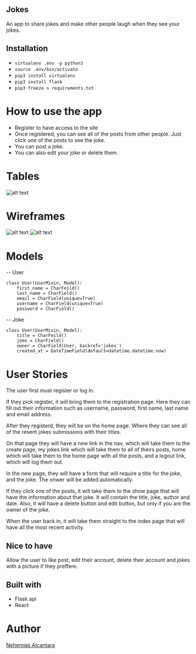 ## Jokes

An app to share jokes and make other people laugh when they see your jokes.

## Installation

- ``` virtualenv .env -p python3 ```
- ``` source .env/bin/activate ```
- ``` pip3 install virtualenv ```
- ``` pip3 install flask ```
- ``` pip3 freeze > requirements.txt ```

# How to use the app

* Register to have access to the site
* Once registered, you can see all of the posts from other people. Just click one of the posts to see the joke.
* You can post a joke.
* You can also edit your joke or delete them.

# Tables

![alt text](https://i.imgur.com/Lo1Fw2S.jpg?1)

# Wireframes

![alt text](https://i.imgur.com/FaHfXPK.jpg?1)
![alt text](https://i.imgur.com/sLLYGz9.jpg?2)

# Models
-- User
```
class User(UserMixin, Model):
	first_name = CharFeild()
	last_name = CharField()
	email = CharField(unique=True)
	username = CharField(unique=True)
	password = CharField()
```

-- Joke
```
class User(UserMixin, Model):
	title = CharFeild()
	joke = CharField()
	owner = CharField(User, backref='jokes')
	created_at = DateTimeField(default=datetime.datetime.now)
```

# User Stories

The user first must register or log in.

If they pick register, it will bring them to the registration page. Here they can fill out their information such as username, password, first name, last name and email address.

After they registerd, they will be on the home page. Where they can see all of the resent jokes submissions with their titles.

On that page they will have a new link in the nav, which will take them to the create page, my jokes link which will take them to all of theirs posts, home which will take them to the home page with all the posts, and a logout link, which will log them out.

In the new page, they will have a form that will require a title for the joke, and the joke. The onwer will be added automatically.

If they click one of the posts, it will take them to the show page that will have the information about that joke. It will contain the title, joke, author and date. Also, it will have a delete button and edit button, but only if you are the owner of the joke.

When the user back in, it will take them straight to the index page that will have all the most recent activity.

## Nice to have

Allow the user to like post, edit their account, delete their account and jokes with a picture if they preffere.

## Built with

* Flask api
* React

# Author

[Nehemias Alcantara](https://github.com/nemiasalc56)
